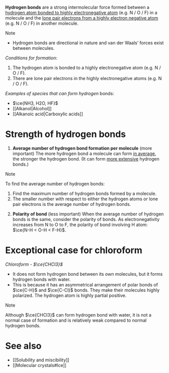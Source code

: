 **Hydrogen bonds** are a strong intermolecular force formed between a <u>hydrogen atom bonded to highly electronegative atom</u> (e.g. N / O / F) in a molecule and the <u>lone pair electrons from a highly electron negative atom</u> (e.g. N / O / F) in another molecule.

> [!note]
> - Hydrogen bonds are directional in nature and van der Waals’ forces exist between molecules.

*Conditions for formation*:
1. The hydrogen atom is bonded to a highly electronegative atom (e.g. N / O / F).
2. There are lone pair electrons in the highly electronegative atoms (e.g. N / O / F).

*Examples of species that can form hydrogen* bonds:
- $\ce{NH3, H2O, HF}$
- [[Alkanol|Alcohol]]
- [[Alkanoic acid|Carboxylic acids]]

# Strength of hydrogen bonds
1. **Average number of hydrogen bond formation per molecule** (more important)
   The more hydrogen bond a molecule can form <u>in average</u>, the stronger the hydrogen bond. (It can form <u>more extensive</u> hydrogen bonds.)

> [!note]
> To find the average number of hydrogen bonds:
> 1. Find the maximum number of hydrogen bonds formed by a molecule.
> 2. The smaller number with respect to either the hydrogen atoms or lone pair electrons is the average number of hydrogen bonds.

2. **Polarity of bond** (less important)
   When the average number of hydrogen bonds is the same, consider the polarity of bonds. As electronegativity increases from N to O to F, the polarity of bond involving H atom: $\ce{N-H < O-H < F-H}$.

# Exceptional case for chloroform
*Chloroform - $\ce{CHCl3}$*
- It does not form hydrogen bond between its own molecules, but it forms hydrogen bonds with water.
- This is because it has an asymmetrical arrangement of polar bonds of $\ce{C-H}$ and $\ce{C-Cl}$ bonds. They make their molecules highly polarized. The hydrogen atom is highly partial positive.

> [!note]
> Although $\ce{CHCl3}$ can form hydrogen bond with water, it is not a normal case of formation and is relatively weak compared to normal hydrogen bonds.

# See also
- [[Solubility and miscibility]]
- [[Molecular crystals#Ice]]
